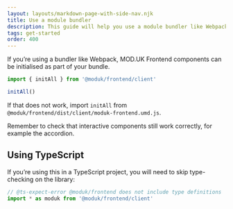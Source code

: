 ```yaml
---
layout: layouts/markdown-page-with-side-nav.njk
title: Use a module bundler
description: This guide will help you use a module bundler like Webpack.
tags: get-started
order: 400
---
```


If you’re using a bundler like Webpack, MOD.UK Frontend components can be
initialised as part of your bundle.

```js
import { initAll } from '@moduk/frontend/client'

initAll()
```

If that does not work, import `initAll` from
`@moduk/frontend/dist/client/moduk-frontend.umd.js`.

Remember to check that interactive components still work correctly, for example
the accordion.

## Using TypeScript

If you’re using this in a TypeScript project, you will need to skip
type-checking on the library:

```ts
// @ts-expect-error @moduk/frontend does not include type definitions
import * as moduk from '@moduk/frontend/client'
```
